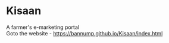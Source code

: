 # Kisaan
A farmer's e-marketing portal               
Goto the website - https://bannump.github.io/Kisaan/index.html
